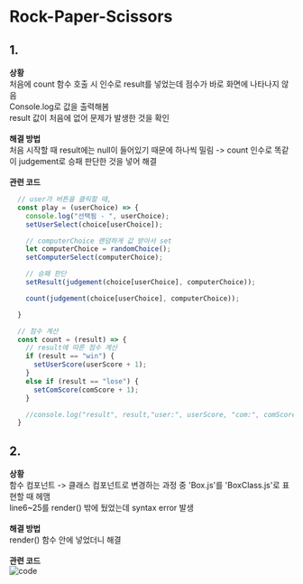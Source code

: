 # Rock-Paper-Scissors
## 1.
<b>상황</b>  
처음에 count 함수 호출 시 인수로 result를 넣었는데 점수가 바로 화면에 나타나지 않음  
Console.log로 값을 출력해봄  
result 값이 처음에 없어 문제가 발생한 것을 확인  
<br/>
<b>해결 방법</b>  
처음 시작할 때 result에는 null이 들어있기 때문에 하나씩 밀림
-> count 인수로 똑같이 judgement로 승패 판단한 것을 넣어 해결
<br/><br/>
<b>관련 코드</b>
```JavaScript
  // user가 버튼을 클릭할 때,
  const play = (userChoice) => {
    console.log("선택됨 - ", userChoice);
    setUserSelect(choice[userChoice]);

    // computerChoice 랜덤하게 값 받아서 set
    let computerChoice = randomChoice();
    setComputerSelect(computerChoice);

    // 승패 판단
    setResult(judgement(choice[userChoice], computerChoice));

    count(judgement(choice[userChoice], computerChoice));

  }

  // 점수 계산
  const count = (result) => {
    // result에 따른 점수 계산
    if (result == "win") {
      setUserScore(userScore + 1);
    }
    else if (result == "lose") {
      setComScore(comScore + 1);
    }

    //console.log("result", result,"user:", userScore, "com:", comScore);
  }

```

## 2.
<b>상황</b>  
함수 컴포넌트 -> 클래스 컴포넌트로 변경하는 과정 중 'Box.js'를 'BoxClass.js'로 표현할 때 헤맴  
line6~25를 render() 밖에 뒀었는데 syntax error 발생  
<br>
<b>해결 방법</b>  
render() 함수 안에 넣었더니 해결  
<br/>
<b>관련 코드</b><br>
![code](https://github.com/sinheyy/rock-paper-scissors/assets/163747140/0b5c407f-0db9-45bf-a232-bdb2c8d1a27d)
